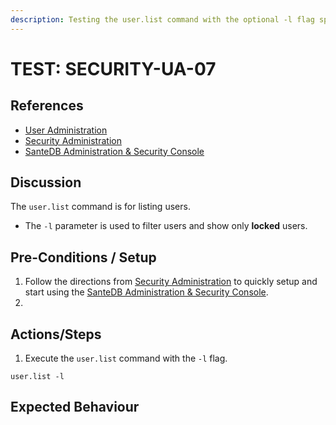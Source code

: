 ```yaml
---
description: Testing the user.list command with the optional -l flag specified.
---
```


# TEST: SECURITY-UA-07

## References

* [User Administration](../../../../../operations/host-administration/santedb-icdr-admin-console/user-administration.md)
* [Security Administration](../../../../../operations/security-administration/#demo-environment) 
* [SanteDB Administration & Security Console](../../../../../operations/host-administration/santedb-icdr-admin-console/)

## Discussion

The `user.list` command is for listing users. 

* The `-l` parameter is used to filter users and show only **locked** users.

## Pre-Conditions / Setup

1. Follow the directions from [Security Administration](../../../../../operations/security-administration/#demo-environment) to quickly setup and start using the [SanteDB Administration & Security Console](../../../../../operations/host-administration/santedb-icdr-admin-console/).
2. 
## Actions/Steps

1. Execute the `user.list` command with the `-l` flag.

```text
user.list -l
```

## Expected Behaviour

